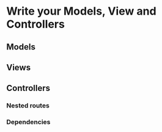 # Write your Models, View and Controllers

## Models


## Views


## Controllers

### Nested routes

### Dependencies
